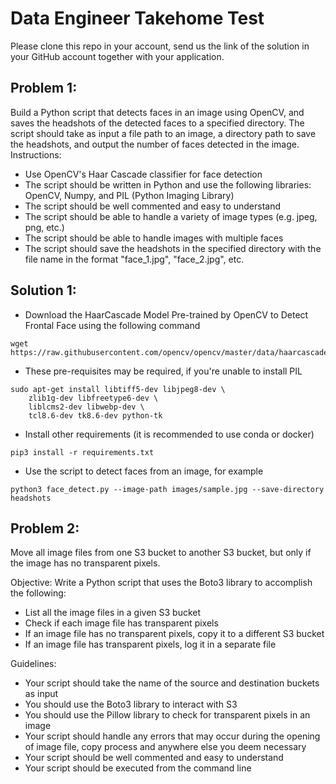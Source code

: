 # Data Engineer Takehome Test
Please clone this repo in your account, send us the link of the solution in your GitHub account together with your application.

## Problem 1:
Build a Python script that detects faces in an image using OpenCV, and saves the headshots of the detected faces to a specified directory. The script should take as input a file path to an image, a directory path to save the headshots, and output the number of faces detected in the image.
Instructions:
- Use OpenCV's Haar Cascade classifier for face detection
- The script should be written in Python and use the following libraries: OpenCV, Numpy, and PIL (Python Imaging Library)
- The script should be well commented and easy to understand
- The script should be able to handle a variety of image types (e.g. jpeg, png, etc.)
- The script should be able to handle images with multiple faces
- The script should save the headshots in the specified directory with the file name in the format "face_1.jpg", "face_2.jpg", etc.


## Solution 1:

- Download the HaarCascade Model Pre-trained by OpenCV to Detect Frontal Face using the following command

```shell
wget https://raw.githubusercontent.com/opencv/opencv/master/data/haarcascades/haarcascade_frontalface_default.xml
```

- These pre-requisites may be required, if you're unable to install PIL
```shell
sudo apt-get install libtiff5-dev libjpeg8-dev \
    zlib1g-dev libfreetype6-dev \
    liblcms2-dev libwebp-dev \
    tcl8.6-dev tk8.6-dev python-tk
```

- Install other requirements (it is recommended to use conda or docker)
```shell
pip3 install -r requirements.txt
```

- Use the script to detect faces from an image, for example
```shell
python3 face_detect.py --image-path images/sample.jpg --save-directory headshots
```

## Problem 2: 
Move all image files from one S3 bucket to another S3 bucket, but only if the image has no transparent pixels.

Objective: Write a Python script that uses the Boto3 library to accomplish the following:

- List all the image files in a given S3 bucket
- Check if each image file has transparent pixels
- If an image file has no transparent pixels, copy it to a different S3 bucket
- If an image file has transparent pixels, log it in a separate file

Guidelines:
- Your script should take the name of the source and destination buckets as input
- You should use the Boto3 library to interact with S3
- You should use the Pillow library to check for transparent pixels in an image
- Your script should handle any errors that may occur during the opening of image file, copy process and anywhere else you deem necessary
- Your script should be well commented and easy to understand
- Your script should be executed from the command line
